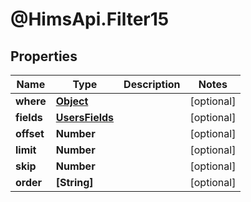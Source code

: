 # @HimsApi.Filter15

## Properties

Name | Type | Description | Notes
------------ | ------------- | ------------- | -------------
**where** | [**Object**](.md) |  | [optional] 
**fields** | [**UsersFields**](UsersFields.md) |  | [optional] 
**offset** | **Number** |  | [optional] 
**limit** | **Number** |  | [optional] 
**skip** | **Number** |  | [optional] 
**order** | **[String]** |  | [optional] 


